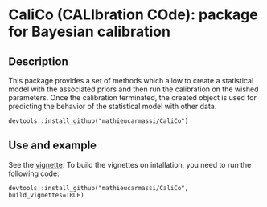 # CaliCo (CALIbration COde): package for Bayesian calibration

## Description

This package provides a set of methods which allow to create a statistical model with the associated priors and then run the calibration on the wished parameters. Once the calibration terminated, the created object is used for predicting the behavior of the statistical model with other data.

```
devtools::install_github("mathieucarmassi/CaliCo")
```

## Use and example

See the [vignette](https://github.com/mathieucarmassi/CaliCo/blob/master/vignettes/introduction.Rmd). To build the vignettes on intallation, you need to run the following code:

```
devtools::install_github("mathieucarmassi/CaliCo", build_vignettes=TRUE)
```
